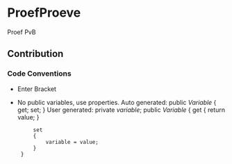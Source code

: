 # ProefProeve
Proef PvB

## Contribution
### Code Conventions
 * Enter Bracket
 * No public variables, use properties.
 Auto generated:
        public _Variable_ { get; set; }
 User generated:
        private _variable_;
        public _Variable_
        {
            get
            {
                return value;
            }

            set
            {
                variable = value;
            }
        }
